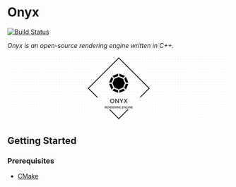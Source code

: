 # Onyx

[![Build Status](https://dev.azure.com/nick-smirnoff/onyx/_apis/build/status/hypzeh.onyx?branchName=master)](https://dev.azure.com/nick-smirnoff/onyx/_build/latest?definitionId=22&branchName=master)

_Onyx is an open-source rendering engine written in C++._

![Onyx](./docs/.assets/project-title.png)

## Getting Started

### Prerequisites

- [CMake](https://cmake.org/download/)
